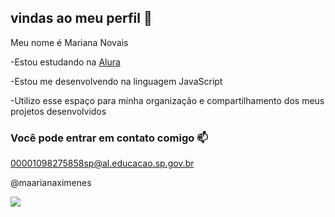 ## vindas ao meu perfil 💜

Meu nome é Mariana Novais

-Estou estudando na [Alura](https://www.alura.com.br)

-Estou me desenvolvendo na linguagem JavaScript

-Utilizo esse espaço para minha organização e compartilhamento dos meus projetos desenvolvidos

### Você pode entrar em contato comigo 📫

00001098275858sp@al.educacao.sp.gov.br

@maarianaximenes

![](https://media1.tenor.com/m/K88FeHa0bFEAAAAC/rugby-yay.gif)
